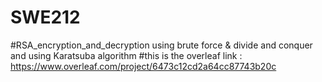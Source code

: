 # SWE212
#RSA_encryption_and_decryption using brute force & divide and conquer and using Karatsuba algorithm
#this is the overleaf link :
 https://www.overleaf.com/project/6473c12cd2a64cc87743b20c
